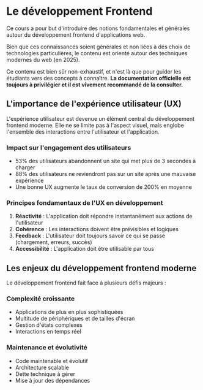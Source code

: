 # Le développement Frontend

Ce cours a pour but d'introduire des notions fondamentales et générales autour du développement frontend d'applications web.

Bien que ces connaissances soient générales et non liées à des choix de technologies particulières, le contenu est orienté autour des techniques modernes du web (en 2025).

Ce contenu est bien sûr non-exhaustif, et n'est là que pour guider les étudiants vers des concepts à connaître. **La documentation officielle est toujours à privilégier et il est vivement recommandé de la consulter.**

## L'importance de l'expérience utilisateur (UX)

L'expérience utilisateur est devenue un élément central du développement frontend moderne. Elle ne se limite pas à l'aspect visuel, mais englobe l'ensemble des interactions entre l'utilisateur et l'application.

### Impact sur l'engagement des utilisateurs

- 53% des utilisateurs abandonnent un site qui met plus de 3 secondes à charger
- 88% des utilisateurs ne reviendront pas sur un site après une mauvaise expérience
- Une bonne UX augmente le taux de conversion de 200% en moyenne

### Principes fondamentaux de l'UX en développement

1. **Réactivité** : L'application doit répondre instantanément aux actions de l'utilisateur
2. **Cohérence** : Les interactions doivent être prévisibles et logiques
3. **Feedback** : L'utilisateur doit toujours savoir ce qui se passe (chargement, erreurs, succès)
4. **Accessibilité** : L'application doit être utilisable par tous

## Les enjeux du développement frontend moderne

Le développement frontend fait face à plusieurs défis majeurs :

### Complexité croissante

- Applications de plus en plus sophistiquées
- Multitude de périphériques et de tailles d'écran
- Gestion d'états complexes
- Interactions en temps réel

### Maintenance et évolutivité

- Code maintenable et évolutif
- Architecture scalable
- Dette technique à gérer
- Mise à jour des dépendances
